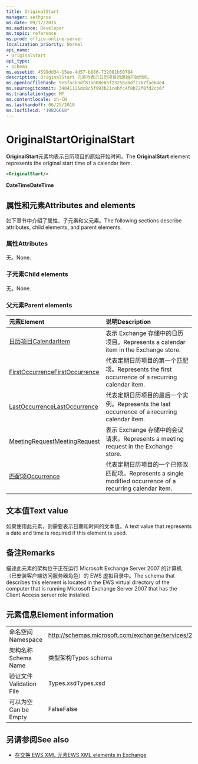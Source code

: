 ```yaml
---
title: OriginalStart
manager: sethgros
ms.date: 09/17/2015
ms.audience: Developer
ms.topic: reference
ms.prod: office-online-server
localization_priority: Normal
api_name:
- OriginalStart
api_type:
- schema
ms.assetid: 4599dd34-15ee-4d57-b886-732081b50784
description: OriginalStart 元素均表示日历项目的原始开始时间。
ms.openlocfilehash: 9e5facb3df87ab08e05f23258abdf1767fae64e4
ms.sourcegitcommit: 34041125dc8c5f993b21cebfc4f8b72f0fd2cb6f
ms.translationtype: MT
ms.contentlocale: zh-CN
ms.lasthandoff: 06/25/2018
ms.locfileid: "19826668"
---
```

# <a name="originalstart"></a><span data-ttu-id="35f33-103">OriginalStart</span><span class="sxs-lookup"><span data-stu-id="35f33-103">OriginalStart</span></span>

<span data-ttu-id="35f33-104">**OriginalStart**元素均表示日历项目的原始开始时间。</span><span class="sxs-lookup"><span data-stu-id="35f33-104">The **OriginalStart** element represents the original start time of a calendar item.</span></span> 
  
```xml
<OriginalStart/>
```

 <span data-ttu-id="35f33-105">**DateTime**</span><span class="sxs-lookup"><span data-stu-id="35f33-105">**DateTime**</span></span>
## <a name="attributes-and-elements"></a><span data-ttu-id="35f33-106">属性和元素</span><span class="sxs-lookup"><span data-stu-id="35f33-106">Attributes and elements</span></span>

<span data-ttu-id="35f33-107">如下章节中介绍了属性、子元素和父元素。</span><span class="sxs-lookup"><span data-stu-id="35f33-107">The following sections describe attributes, child elements, and parent elements.</span></span>
  
### <a name="attributes"></a><span data-ttu-id="35f33-108">属性</span><span class="sxs-lookup"><span data-stu-id="35f33-108">Attributes</span></span>

<span data-ttu-id="35f33-109">无。</span><span class="sxs-lookup"><span data-stu-id="35f33-109">None.</span></span>
  
### <a name="child-elements"></a><span data-ttu-id="35f33-110">子元素</span><span class="sxs-lookup"><span data-stu-id="35f33-110">Child elements</span></span>

<span data-ttu-id="35f33-111">无。</span><span class="sxs-lookup"><span data-stu-id="35f33-111">None.</span></span>
  
### <a name="parent-elements"></a><span data-ttu-id="35f33-112">父元素</span><span class="sxs-lookup"><span data-stu-id="35f33-112">Parent elements</span></span>

|<span data-ttu-id="35f33-113">**元素**</span><span class="sxs-lookup"><span data-stu-id="35f33-113">**Element**</span></span>|<span data-ttu-id="35f33-114">**说明**</span><span class="sxs-lookup"><span data-stu-id="35f33-114">**Description**</span></span>|
|:-----|:-----|
|[<span data-ttu-id="35f33-115">日历项目</span><span class="sxs-lookup"><span data-stu-id="35f33-115">CalendarItem</span></span>](calendaritem.md) <br/> |<span data-ttu-id="35f33-116">表示 Exchange 存储中的日历项目。</span><span class="sxs-lookup"><span data-stu-id="35f33-116">Represents a calendar item in the Exchange store.</span></span>  <br/> |
|[<span data-ttu-id="35f33-117">FirstOccurrence</span><span class="sxs-lookup"><span data-stu-id="35f33-117">FirstOccurrence</span></span>](firstoccurrence.md) <br/> |<span data-ttu-id="35f33-118">代表定期日历项目的第一个匹配项。</span><span class="sxs-lookup"><span data-stu-id="35f33-118">Represents the first occurrence of a recurring calendar item.</span></span>  <br/> |
|[<span data-ttu-id="35f33-119">LastOccurrence</span><span class="sxs-lookup"><span data-stu-id="35f33-119">LastOccurrence</span></span>](lastoccurrence.md) <br/> |<span data-ttu-id="35f33-120">代表定期日历项目的最后一个实例。</span><span class="sxs-lookup"><span data-stu-id="35f33-120">Represents the last occurrence of a recurring calendar item.</span></span>  <br/> |
|[<span data-ttu-id="35f33-121">MeetingRequest</span><span class="sxs-lookup"><span data-stu-id="35f33-121">MeetingRequest</span></span>](meetingrequest.md) <br/> |<span data-ttu-id="35f33-122">表示 Exchange 存储中的会议请求。</span><span class="sxs-lookup"><span data-stu-id="35f33-122">Represents a meeting request in the Exchange store.</span></span>  <br/> |
|[<span data-ttu-id="35f33-123">匹配项</span><span class="sxs-lookup"><span data-stu-id="35f33-123">Occurrence</span></span>](occurrence.md) <br/> |<span data-ttu-id="35f33-124">代表定期日历项目的一个已修改匹配项。</span><span class="sxs-lookup"><span data-stu-id="35f33-124">Represents a single modified occurrence of a recurring calendar item.</span></span>  <br/> |
   
## <a name="text-value"></a><span data-ttu-id="35f33-125">文本值</span><span class="sxs-lookup"><span data-stu-id="35f33-125">Text value</span></span>

<span data-ttu-id="35f33-126">如果使用此元素，则需要表示日期和时间的文本值。</span><span class="sxs-lookup"><span data-stu-id="35f33-126">A text value that represents a date and time is required if this element is used.</span></span>
  
## <a name="remarks"></a><span data-ttu-id="35f33-127">备注</span><span class="sxs-lookup"><span data-stu-id="35f33-127">Remarks</span></span>

<span data-ttu-id="35f33-128">描述此元素的架构位于正在运行 Microsoft Exchange Server 2007 的计算机（已安装客户端访问服务器角色）的 EWS 虚拟目录中。</span><span class="sxs-lookup"><span data-stu-id="35f33-128">The schema that describes this element is located in the EWS virtual directory of the computer that is running Microsoft Exchange Server 2007 that has the Client Access server role installed.</span></span>
  
## <a name="element-information"></a><span data-ttu-id="35f33-129">元素信息</span><span class="sxs-lookup"><span data-stu-id="35f33-129">Element information</span></span>

|||
|:-----|:-----|
|<span data-ttu-id="35f33-130">命名空间</span><span class="sxs-lookup"><span data-stu-id="35f33-130">Namespace</span></span>  <br/> |http://schemas.microsoft.com/exchange/services/2006/types  <br/> |
|<span data-ttu-id="35f33-131">架构名称</span><span class="sxs-lookup"><span data-stu-id="35f33-131">Schema Name</span></span>  <br/> |<span data-ttu-id="35f33-132">类型架构</span><span class="sxs-lookup"><span data-stu-id="35f33-132">Types schema</span></span>  <br/> |
|<span data-ttu-id="35f33-133">验证文件</span><span class="sxs-lookup"><span data-stu-id="35f33-133">Validation File</span></span>  <br/> |<span data-ttu-id="35f33-134">Types.xsd</span><span class="sxs-lookup"><span data-stu-id="35f33-134">Types.xsd</span></span>  <br/> |
|<span data-ttu-id="35f33-135">可以为空</span><span class="sxs-lookup"><span data-stu-id="35f33-135">Can be Empty</span></span>  <br/> |<span data-ttu-id="35f33-136">False</span><span class="sxs-lookup"><span data-stu-id="35f33-136">False</span></span>  <br/> |
   
## <a name="see-also"></a><span data-ttu-id="35f33-137">另请参阅</span><span class="sxs-lookup"><span data-stu-id="35f33-137">See also</span></span>



- [<span data-ttu-id="35f33-138">在交换 EWS XML 元素</span><span class="sxs-lookup"><span data-stu-id="35f33-138">EWS XML elements in Exchange</span></span>](ews-xml-elements-in-exchange.md)

